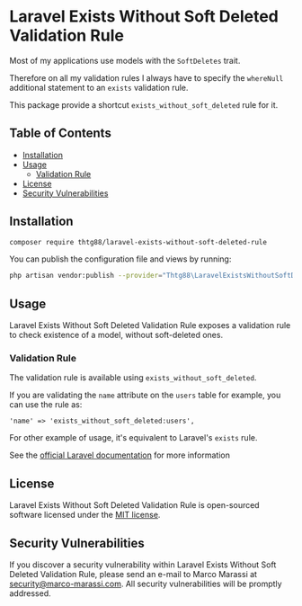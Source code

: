 # Laravel Exists Without Soft Deleted Validation Rule

Most of my applications use models with the `SoftDeletes` trait.

Therefore on all my validation rules I always have to specify the `whereNull` additional statement to an `exists` validation rule.

This package provide a shortcut `exists_without_soft_deleted` rule for it.

## Table of Contents

* [Installation](#installation)
* [Usage](#usage)
    * [Validation Rule](#validation-rule)
* [License](#license)
* [Security Vulnerabilities](#security-vulnerabilities)

## Installation

``` bash
composer require thtg88/laravel-exists-without-soft-deleted-rule
```

You can publish the configuration file and views by running:
```bash
php artisan vendor:publish --provider="Thtg88\LaravelExistsWithoutSoftDeletedRule\LaravelExistsWithoutSoftDeletedRuleServiceProvider"
```

## Usage

Laravel Exists Without Soft Deleted Validation Rule exposes a validation rule to check existence of a model, without soft-deleted ones.

### Validation Rule

The validation rule is available using `exists_without_soft_deleted`.

If you are validating the `name` attribute on the `users` table for example, you can use the rule as:
```
'name' => 'exists_without_soft_deleted:users',
```

For other example of usage, it's equivalent to Laravel's `exists` rule.

See the [official Laravel documentation](https://laravel.com/docs/7.x/validation#rule-exists) for more information

## License

Laravel Exists Without Soft Deleted Validation Rule is open-sourced software licensed under the [MIT license](https://opensource.org/licenses/MIT).

## Security Vulnerabilities

If you discover a security vulnerability within Laravel Exists Without Soft Deleted Validation Rule, please send an e-mail to Marco Marassi at security@marco-marassi.com. All security vulnerabilities will be promptly addressed.

